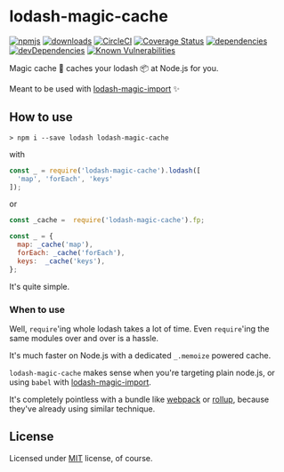 # lodash-magic-cache

[![npmjs](https://img.shields.io/npm/v/lodash-magic-cache.svg)](https://npmjs.org/package/lodash-magic-cache)
[![downloads](https://img.shields.io/npm/dw/lodash-magic-cache.svg)](https://npmjs.org/package/lodash-magic-cache)
[![CircleCI](https://img.shields.io/circleci/project/github/bitsnap/lodash-magic-cache.svg)](https://circleci.com/gh/bitsnap/lodash-magic-cache)
[![Coverage Status](https://coveralls.io/repos/github/bitsnap/lodash-magic-cache/badge.svg?branch=master)](https://coveralls.io/github/bitsnap/lodash-magic-cache?branch=master) 
[![dependencies](https://david-dm.org/bitsnap/lodash-magic-cache.svg)](https://david-dm.org/bitsnap/lodash-magic-cache)
[![devDependencies](https://david-dm.org/bitsnap/lodash-magic-cache/dev-status.svg)](https://david-dm.org/bitsnap/lodash-magic-cache#info=devDependencies)
[![Known Vulnerabilities](https://snyk.io/test/github/bitsnap/lodash-magic-cache/badge.svg)](https://snyk.io/test/github/bitsnap/lodash-magic-cache)

Magic cache 🍒 caches your lodash 📦 at Node.js for you.

Meant to be used with [lodash-magic-import](https://github.com/bitsnap/babel-plugin-lodash-magic-import) ✨

## How to use 

```
> npm i --save lodash lodash-magic-cache
```

with

```js
const _ = require('lodash-magic-cache').lodash([
  'map', 'forEach', 'keys'
]);
```

or 

```js
const _cache =  require('lodash-magic-cache').fp;

const _ = {
  map: _cache('map'),
  forEach: _cache('forEach'),
  keys:  _cache('keys'),
};
```

It's quite simple.

### When to use

Well, `require`'ing whole lodash takes a lot of time.
Even `require`'ing the same modules over and over is a hassle.

It's much faster on Node.js with a dedicated `_.memoize` powered cache.

`lodash-magic-cache` makes sense when you're targeting plain node.js, or using `babel` with [lodash-magic-import](https://github.com/bitsnap/babel-plugin-lodash-magic-import).

It's completely pointless with a bundle like [webpack](https://webpack.js.org/) or [rollup](https://rollupjs.org), because they've already using similar technique.

## License

Licensed under [MIT](LICENSE) license, of course.